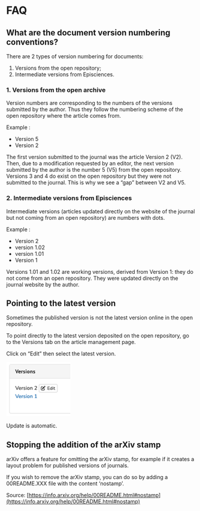 # FAQ
## What are the document version numbering conventions?
There are 2 types of version numbering for documents: 

1. Versions from the open repository;
2. Intermediate versions from Episciences.

### 1. Versions from the open archive
Version numbers are corresponding to the numbers of the versions submitted by the author. Thus they follow the numbering scheme of the open repository where the article comes from.

Example :

- Version 5
- Version 2

The first version submitted to the journal was the article Version 2 (V2). Then, due to a modification requested by an editor, the next version submitted by the author is the number 5 (V5) from the open repository. Versions 3 and 4 do exist on the open repository but they were not submitted to the journal. This is why we see a “gap” between V2 and V5.

### 2. Intermediate versions from Episciences
Intermediate versions (articles updated directly on the website of the journal but not coming from an open repository) are numbers with dots.

Example : 

- Version 2
- version 1.02
- version 1.01
- Version 1

Versions 1.01 and 1.02 are working versions, derived from Version 1: they do not come from an open repository. They were updated directly on the journal website by the author.

## Pointing to the latest version
Sometimes the published version is not the latest version online in the open repository.

To point directly to the latest version deposited on the open repository, go to the Versions tab on the article management page.

Click on “Edit” then select the latest version.

![FAQ: Pointing to the latest version](img/faq-1.png "FAQ: Pointing to the latest version")

Update is automatic.


## Stopping the addition of the arXiv stamp
arXiv offers a feature for omitting the arXiv stamp, for example if it creates a layout problem for published versions of journals.

If you wish to remove the arXiv stamp, you can do so by adding a 00README.XXX file with the content ‘nostamp’.

Source: [https://info.arxiv.org/help/00README.html#nostamp](https://info.arxiv.org/help/00README.html#nostamp)